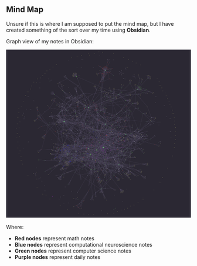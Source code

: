 ## Mind Map

Unsure if this is where I am supposed to put the mind map, but I have created something of the sort over my time using **Obsidian**.

Graph view of my notes in Obsidian:

![mindmap](./mindmap.png)

Where:

- **Red nodes** represent math notes
- **Blue nodes** represent computational neuroscience notes
- **Green nodes** represent computer science notes
- **Purple nodes** represent daily notes
